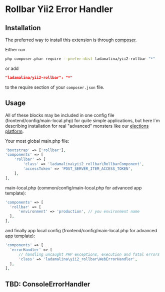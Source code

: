 # Rollbar Yii2 Error Handler

## Installation

The preferred way to install this extension is through [composer](http://getcomposer.org/download/).

Either run

```bash
php composer.phar require --prefer-dist ladamalina/yii2-rollbar "*"
```

or add

```json
"ladamalina/yii2-rollbar": "*"
```

to the require section of your `composer.json` file.

## Usage

All of these blocks may be included in one config file (frontend/config/main-local.php) for 
quite simple applications, but here I`m describing installation for real "advanced" monsters
like our [elections platform](http://igraprestolov.vybory.tv/).

Your most global main.php file:

```php
'bootstrap' => ['rollbar'],
'components' => [
    'rollbar' => [
        'class' => 'ladamalina\yii2_rollbar\RollbarComponent',
        'accessToken' => 'POST_SERVER_ITEM_ACCESS_TOKEN',
    ],
],
```

main-local.php (common/config/main-local.php for advanced app template):

```php
'components' => [
  'rollbar' => [
      'environment' => 'production', // you environment name
  ],
],
```

and finally app local config (frontend/config/main-local.php for advanced app template):

```php
'components' => [
  'errorHandler' => [
      // handling uncaught PHP exceptions, execution and fatal errors
      'class' => 'ladamalina\yii2_rollbar\WebErrorHandler',
  ],
],
```

## TBD: ConsoleErrorHandler
